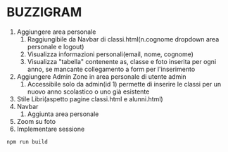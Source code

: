 # BUZZIGRAM

1. Aggiungere area personale
    1. Raggiungibile da Navbar di classi.html(n.cognome dropdown area personale e logout)
    2. Visualizza informazioni personali(email, nome, cognome)
    3. Visualizza "tabella" contenente as, classe e foto inserita per ogni anno, se mancante collegamento a form per l'inserimento
2. Aggiungere Admin Zone in area personale di utente admin
    1. Accessibile solo da admin(id 1) permette di inserire le classi per un nuovo anno scolastico o uno già esistente
3. Stile Libri(aspetto pagine classi.html e alunni.html)
4. Navbar
    1. Aggiunta area personale
5. Zoom su foto
6. Implementare sessione

```bash
npm run build
```
